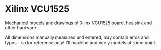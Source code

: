 # Xilinx VCU1525
Mechanical models and drawings of Xilinx VCU1525 board, heatsink and other hardware.

All dimensions manually measured and entered, may contain erros and typos - so for reference only!
I'll machine and verify models at some point.
